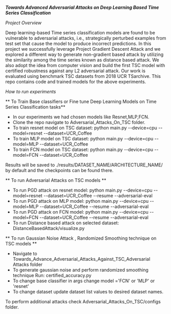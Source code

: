 
***Towards Advanced Adversarial Attacks on Deep Learning Based Time Series Classification***

*Project Overview*

Deep  learning-based  Time series classification models  are  found  to  be  vulnerable  to  adversarial  attacks, i.e., strategically perturbed examples from test set that cause the model to produce incorrect predictions. In this project we successfully  leverage  Project  Gradient  Descent  Attack and we explored a different way to generate non-gradient based attack by utilizing the similarity among the time series known as distance based attack.  We also adopt the idea from computer vision and build the first TSC model with certified robustness against any L2 adversarial attack.  Our work is evaluated using benchmark TSC datasets from 2018 UCR TSarchive. This repo contains code and trained models for the above experiments.
 
*How to run experiments*

** To Train Base classifiers or Fine tune Deep Learning Models on Time Series Classification tasks**
* In our experiments we had chosen models like Resnet,MLP,FCN.
* Clone the repo navigate to Adversarial_Attacks_On_TSC folder.  
* To train resnet model on TSC dataset: python main.py --device=cpu --model=resnet --dataset=UCR_Coffee
* To train MLP model on TSC dataset: python main.py --device=cpu --model=MLP --dataset=UCR_Coffee
* To train FCN model on TSC dataset: python main.py --device=cpu --model=FCN --dataset=UCR_Coffee

Results will be saved to ./results/DATASET_NAME/ARCHITECTURE_NAME/ by default and the checkpoints can be found there.

** To run Adversarial Attacks on TSC models **

*  To run PGD attack on resnet model: python main.py --device=cpu --model=resnet --dataset=UCR_Coffee --resume --adversarial-eval
*  To run PGD attack on MLP model: python main.py --device=cpu --model=MLP --dataset=UCR_Coffee --resume --adversarial-eval
*  To run PGD attack on FCN model: python main.py --device=cpu --model=FCN --dataset=UCR_Coffee --resume --adversarial-eval
*  To run Distance based attack on selected dataset: DistanceBasedAttack/visualize.py 

** To run Gaussian Noise Attack , Randomized Smoothing technique on TSC models **

* Navigate to Towards_Advance_Adversarial_Attacks_Against_TSC_Adversarial Attacks folder
* To generate gaussian noise and perform randomized smoothing technique Run: certified_accuracy.py
* To change base classifier in args change model ='FCN' or 'MLP' or 'resnet'
* To change dataset update dataset list values to desired dataset names.

To perform additional attacks check Adversarial_Attacks_On_TSC/configs folder.




